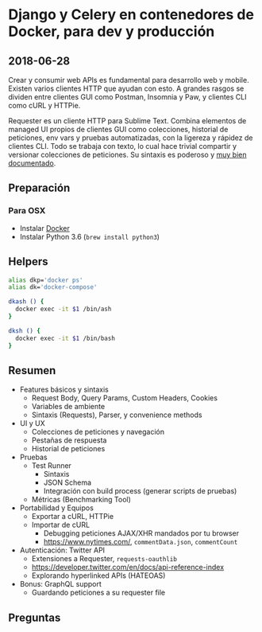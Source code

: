 # Django y Celery en contenedores de Docker, para dev y producción
## 2018-06-28

Crear y consumir web APIs es fundamental para desarrollo web y mobile. Existen varios clientes HTTP que ayudan con esto. A grandes rasgos se dividen entre clientes GUI como Postman, Insomnia y Paw, y clientes CLI como cURL y HTTPie.

Requester es un cliente HTTP para Sublime Text. Combina elementos de managed UI propios de clientes GUI como colecciones, historial de peticiones, env vars y pruebas automatizadas, con la ligereza y rápidez de clientes CLI. Todo se trabaja con texto, lo cual hace trivial compartir y versionar colecciones de peticiones. Su sintaxis es poderoso y [muy bien documentado](http://docs.python-requests.org/en/master/).


## Preparación
### Para OSX
- Instalar [Docker](https://store.docker.com/editions/community/docker-ce-desktop-mac)
- Instalar Python 3.6 (`brew install python3`)

## Helpers
~~~sh
alias dkp='docker ps'
alias dk='docker-compose'

dkash () {
  docker exec -it $1 /bin/ash
}

dksh () {
  docker exec -it $1 /bin/bash
}
~~~


## Resumen
- Features básicos y sintaxis
  + Request Body, Query Params, Custom Headers, Cookies
  + Variables de ambiente
  + Sintaxis (Requests), Parser, y convenience methods
- UI y UX
  + Colecciones de peticiones y navegación
  + Pestañas de respuesta
  + Historial de peticiones
- Pruebas
  + Test Runner
    + Sintaxis
    + JSON Schema
    + Integración con build process (generar scripts de pruebas)
  + Métricas (Benchmarking Tool)
- Portabilidad y Equipos
  + Exportar a cURL, HTTPie
  + Importar de cURL
    * Debugging peticiones AJAX/XHR mandados por tu browser
    * <https://www.nytimes.com/>, `commentData.json`, `commentCount`
- Autenticación: Twitter API
  + Extensiones a Requester, `requests-oauthlib`
  + <https://developer.twitter.com/en/docs/api-reference-index>
  + Explorando hyperlinked APIs (HATEOAS)
- Bonus: GraphQL support
  + Guardando peticiones a su requester file


## Preguntas
